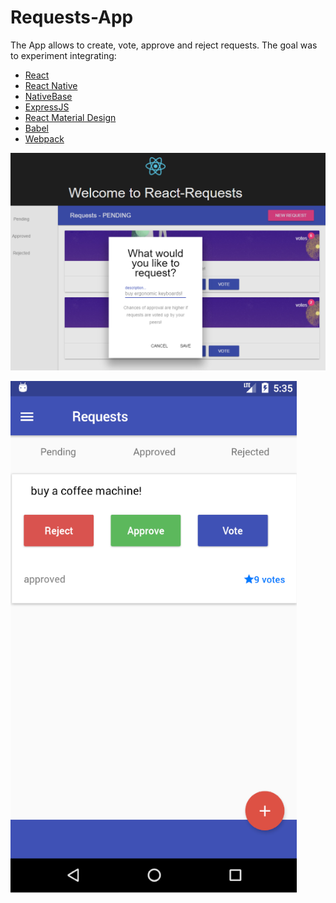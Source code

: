 # Requests-App

The App allows to create, vote, approve and reject requests.
The goal was to experiment integrating:
- [React](https://facebook.github.io/react/)
- [React Native](https://facebook.github.io/react-native/)
- [NativeBase](https://nativebase.io/)
- [ExpressJS](https://expressjs.com/)
- [React Material Design](https://react-mdl.github.io/react-mdl/)
- [Babel](http://babeljs.io/)
- [Webpack](https://webpack.github.io/)

![Requests-App](/screenshot.png)

![Requests-App](/screenshot_two.png)
